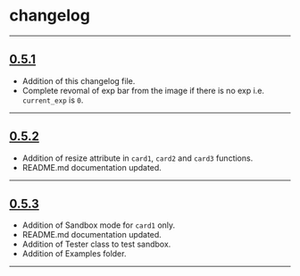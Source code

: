 # changelog
<hr>

## <a href="https://pypi.org/project/discordlevelingcard/0.5.1/">0.5.1</a>

- Addition of this changelog file.
- Complete revomal of exp bar from the image if there is no exp i.e. `current_exp` is `0`. 

<hr>

## <a href="https://pypi.org/project/discordlevelingcard/0.5.2/">0.5.2</a>

- Addition of resize attribute in `card1`, `card2` and `card3` functions.
- README.md documentation updated.

<hr>

## <a href="https://pypi.org/project/discordlevelingcard/0.5.3/">0.5.3</a>

- Addition of Sandbox mode for `card1` only.
- README.md documentation updated.
- Addition of Tester class to test sandbox.
- Addition of Examples folder.

<hr>